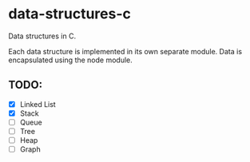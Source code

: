 # data-structures-c
Data structures in C.

Each data structure is implemented in its own separate module.  Data is encapsulated using the node module.

## TODO:
- [x] Linked List
- [x] Stack
- [ ] Queue
- [ ] Tree
- [ ] Heap
- [ ] Graph
